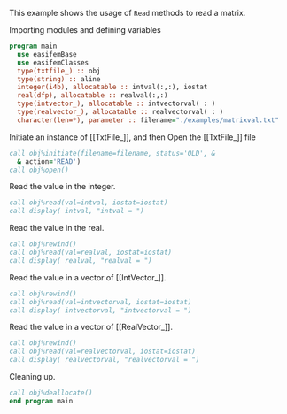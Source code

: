 This example shows the usage of `Read` methods to read a matrix.

Importing modules and defining variables

```fortran
program main
  use easifemBase
  use easifemClasses
  type(txtfile_) :: obj
  type(string) :: aline
  integer(i4b), allocatable :: intval(:,:), iostat
  real(dfp), allocatable :: realval(:,:)
  type(intvector_), allocatable :: intvectorval( : )
  type(realvector_), allocatable :: realvectorval( : )
  character(len=*), parameter :: filename="./examples/matrixval.txt"
```

Initiate an instance of [[TxtFile_]], and then Open the [[TxtFile_]] file

```fortran
call obj%initiate(filename=filename, status='OLD', &
  & action='READ')
call obj%open()
```

Read the value in the integer.

```fortran
call obj%read(val=intval, iostat=iostat)
call display( intval, "intval = ")
```

Read the value in the real.

```fortran
call obj%rewind()
call obj%read(val=realval, iostat=iostat)
call display( realval, "realval = ")
```

Read the value in a vector of [[IntVector_]].

```fortran
call obj%rewind()
call obj%read(val=intvectorval, iostat=iostat)
call display( intvectorval, "intvectorval = ")
```

Read the value in a vector of [[RealVector_]].

```fortran
call obj%rewind()
call obj%read(val=realvectorval, iostat=iostat)
call display( realvectorval, "realvectorval = ")
```

Cleaning up.

```fortran
call obj%deallocate()
end program main
```
